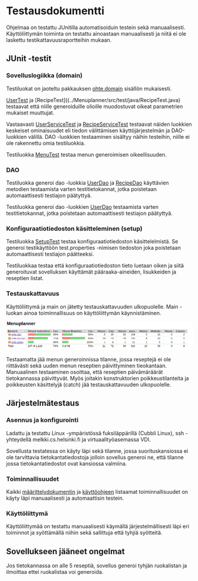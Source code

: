 <h1>Testausdokumentti</h1>

Ohjelmaa on testattu JUnitilla automatisoiduin testein sekä manuaalisesti. Käyttöliittymän toiminta on testattu ainoastaan manuaalisesti ja niitä ei ole laskettu testikattavuusraportteihin mukaan.

<h2>JUnit -testit</h2>

<h3>Sovelluslogiikka (domain)</h3>

Testiluokat on jaoteltu pakkauksen [ohte.domain](../Menuplanner/src/main/java/ohte/domain) sisällön mukaisesti.

[UserTest](../Menuplanner/src/test/java/UserTest.java) ja [RecipeTest]((../Menuplanner/src/test/java/RecipeTest.java) testaavat että niille generoiduille olioille muodostuvat oikeat parametrien mukaiset muuttujat.

Vastaavasti [UserServiceTest](../Menuplanner/src/test/java/UserServiceTest.java) ja [RecipeServiceTest](../Menuplanner/src/test/java/RecipeServiceTest.java) testaavat näiden luokkien keskeiset ominaisuudet eli tiedon välittämisen käyttöjärjestelmän ja DAO-luokkien välillä. DAO -luokkien testaaminen sisältyy näihin testeihin, niille ei ole rakennettu omia testiluokkia.

Testiluokka [MenuTest](../Menuplanner/src/test/java/MenuTest.java) testaa menun generoimisen oikeellisuuden.

<h3>DAO</h3>

Testiluokka generoi dao -luokkia [UserDao](../Menuplanner/src/main/java/ohte/dao/UserDao.java) ja [RecipeDao](../Menuplanner/src/main/java/ohte/dao/RecipeDao.java) käyttävien metodien testaamista varten testitietokannat, jotka poistetaan automaattisesti testiajon päätyttyä.

Testiluokka generoi dao -luokkien [UserDao](../Menuplanner/src/main/java/ohte/dao/UserDao.java) testaamista varten testitietokannat, jotka poistetaan automaattisesti testiajon päätyttyä.

<h3>Konfiguraatiotiedoston käsitteleminen (setup)</h3>

Testiluokka [SetupTest](../Menuplanner/src/test/java/SetupTest.java) testaa konfiguraatiotiedoston käsittelelmistä. Se generoi testikäyttöön test.properties -nimisen tiedoston joka poistetaan automaattisesti testiajon päätteeksi.

Testiluokkaa testaa että konfiguraatiotiedoston tieto luetaan oiken ja siitä generoituvat sovelluksen käyttämät pääraaka-aineiden, lisukkeiden ja reseptien listat.

<h3>Testauskattavuus</h3>

Käyttöliittymä ja main on jätetty testauskattavuuden ulkopuolelle. Main -luokan ainoa toiminnallisuus on käyttöliittymän käynnistäminen.

![alt text](images/jacoco.png)

Testaamatta jää menun generoinnissa tilanne, jossa reseptejä ei ole riittävästi sekä uuden menun reseptien päivittyminen tieokantaan. Manuaalinen testaaminen osoittaa, että reseptien päivämäräärät tietokannassa päivittyvät. Myös joitakin konstruktorien poikkeustilanteita ja poikkeusten käsittelyjä (catch) jää testauskattavuuden ulkopuolelle.

<h2>Järjestelmätestaus</h2>

<h3>Asennus ja konfigurointi</h3>

Ladattu ja testattu Linux -ympäristössä fuksiläppärillä (Cubbli Linux), ssh -yhteydellä melkki.cs.helsinki.fi ja virtuaalityöasemassa VDI.

Sovellusta testatessa on käyty läpi sekä tilanne, jossa suorituskansiossa ei ole tarvittavia tietokantatiedostoja jolloin sovellus generoi ne, että tilanne jossa tietokantatiedostot ovat kansiossa valmiina.

<h3>Toiminnallisuudet</h3>

Kaikki [määrittelydokumentin](vaatimusmärittely.md) ja [käyttöohjeen](kayttoohje.md) listaamat toiminnallisuudet on käyty läpi manuaalisesti ja automaattisin testein.

<h3>Käyttöliittymä</h3>

Käyttöliittymää on testattu manuaalisesti käymällä järjestelmällisesti läpi eri toiminnot ja syöttämällä niihin sekä sallittuja että tyhjiä syötteitä.

<h2>Sovellukseen jääneet ongelmat</h2>

Jos tietokannassa on alle 5 reseptiä, sovellus generoi tyhjän ruokalistan ja ilmoittaa ettei ruokalistaa voi generoida.
